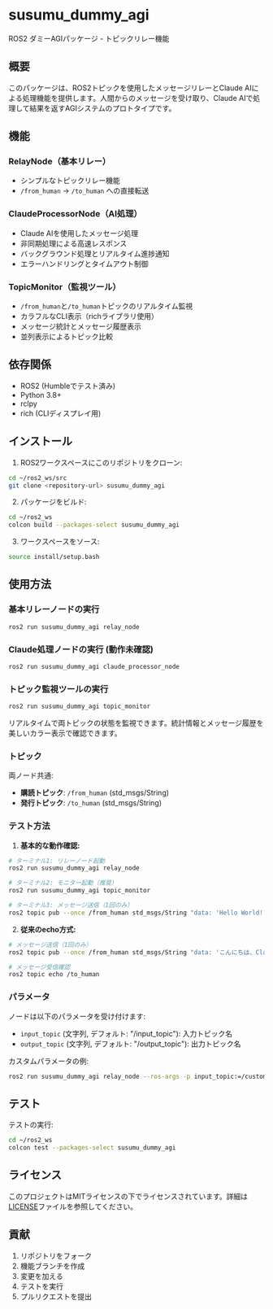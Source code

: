 # susumu_dummy_agi

ROS2 ダミーAGIパッケージ - トピックリレー機能

## 概要

このパッケージは、ROS2トピックを使用したメッセージリレーとClaude AIによる処理機能を提供します。人間からのメッセージを受け取り、Claude AIで処理して結果を返すAGIシステムのプロトタイプです。

## 機能

### RelayNode（基本リレー）
- シンプルなトピックリレー機能
- `/from_human` → `/to_human` への直接転送

### ClaudeProcessorNode（AI処理）
- Claude AIを使用したメッセージ処理
- 非同期処理による高速レスポンス
- バックグラウンド処理とリアルタイム進捗通知
- エラーハンドリングとタイムアウト制御

### TopicMonitor（監視ツール）
- `/from_human`と`/to_human`トピックのリアルタイム監視
- カラフルなCLI表示（richライブラリ使用）
- メッセージ統計とメッセージ履歴表示
- 並列表示によるトピック比較

## 依存関係

- ROS2 (Humbleでテスト済み)
- Python 3.8+
- rclpy
- rich (CLIディスプレイ用)

## インストール

1. ROS2ワークスペースにこのリポジトリをクローン:
```bash
cd ~/ros2_ws/src
git clone <repository-url> susumu_dummy_agi
```

2. パッケージをビルド:
```bash
cd ~/ros2_ws
colcon build --packages-select susumu_dummy_agi
```

3. ワークスペースをソース:
```bash
source install/setup.bash
```

## 使用方法

### 基本リレーノードの実行

```bash
ros2 run susumu_dummy_agi relay_node
```

### Claude処理ノードの実行 (動作未確認)

```bash
ros2 run susumu_dummy_agi claude_processor_node
```

### トピック監視ツールの実行

```bash
ros2 run susumu_dummy_agi topic_monitor
```

リアルタイムで両トピックの状態を監視できます。統計情報とメッセージ履歴を美しいカラー表示で確認できます。

### トピック

両ノード共通:
- **購読トピック**: `/from_human` (std_msgs/String)
- **発行トピック**: `/to_human` (std_msgs/String)

### テスト方法

1. **基本的な動作確認:**

```bash
# ターミナル1: リレーノード起動
ros2 run susumu_dummy_agi relay_node

# ターミナル2: モニター起動（推奨）
ros2 run susumu_dummy_agi topic_monitor

# ターミナル3: メッセージ送信（1回のみ）
ros2 topic pub --once /from_human std_msgs/String "data: 'Hello World!'"
```

2. **従来のecho方式:**

```bash
# メッセージ送信（1回のみ）
ros2 topic pub --once /from_human std_msgs/String "data: 'こんにちは、Claudeで翻訳してください'"

# メッセージ受信確認
ros2 topic echo /to_human
```

### パラメータ

ノードは以下のパラメータを受け付けます:
- `input_topic` (文字列, デフォルト: "/input_topic"): 入力トピック名
- `output_topic` (文字列, デフォルト: "/output_topic"): 出力トピック名

カスタムパラメータの例:
```bash
ros2 run susumu_dummy_agi relay_node --ros-args -p input_topic:=/custom_input -p output_topic:=/custom_output
```

## テスト

テストの実行:
```bash
cd ~/ros2_ws
colcon test --packages-select susumu_dummy_agi
```

## ライセンス

このプロジェクトはMITライセンスの下でライセンスされています。詳細は[LICENSE](LICENSE)ファイルを参照してください。

## 貢献

1. リポジトリをフォーク
2. 機能ブランチを作成
3. 変更を加える
4. テストを実行
5. プルリクエストを提出